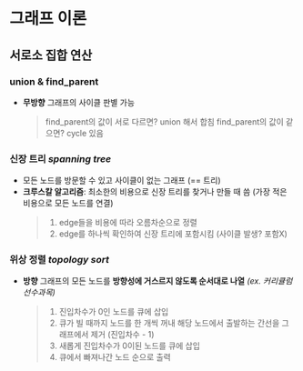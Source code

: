 # 그래프 이론
## 서로소 집합 연산
### union & find_parent 

 - **무방향** 그래프의 사이클 판별 가능
	 >find_parent의 값이 서로 다르면? union 해서 합침
	 >find_parent의 값이 같으면? cycle 있음
### 신장 트리 *spanning tree*
- 모든 노드를 방문할 수 있고 사이클이 없는 그래프 (== 트리)
- **크루스칼 알고리즘**: 최소한의 비용으로 신장 트리를 찾거나 만들 때 씀
(가장 적은 비용으로 모든 노드를 연결)
	> 1. edge들을 비용에 따라 오름차순으로 정렬
	> 2. edge를 하나씩 확인하여 신장 트리에 포함시킴 (사이클 발생? 포함X)
### 위상 정렬 *topology sort*
- **방향** 그래프의 모든 노드를 **방향성에 거스르지 않도록 순서대로 나열** *(ex. 커리큘럼 선수과목)* 
	> 1. 진입차수가 0인 노드를 큐에 삽입
	> 2. 큐가 빌 때까지 노드를 한 개씩 꺼내 해당 노드에서 출발하는 간선을  그래프에서 제거 (진입차수 - 1)
	> 3. 새롭게 진입차수가 0이된 노드를 큐에 삽입
	> 4. 큐에서 빠져나간 노드 순으로 출력
	
